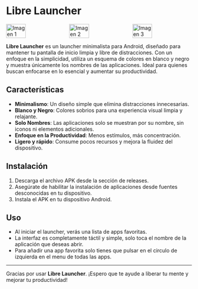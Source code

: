 # Libre Launcher

<div style="display: flex; gap: 10px; width: 100%; justify-content: space-between;">
  <img src="https://github.com/user-attachments/assets/7ca47edd-6d79-4143-9f40-ff986da8e3f6" alt="Imagen 1" style="width: 33%; height: auto; max-height: 300px;">
  <img src="https://github.com/user-attachments/assets/86f2de1d-00cb-478f-8e69-a78ad84ba633" alt="Imagen 2" style="width: 33%; height: auto; max-height: 300px;">
  <img src="https://github.com/user-attachments/assets/e6048236-918e-4d60-ba25-c93a0e8c8ff8" alt="Imagen 3" style="width: 33%; height: auto; max-height: 300px;">
</div>

**Libre Launcher** es un launcher minimalista para Android, diseñado para mantener tu pantalla de inicio limpia y libre de distracciones. Con un enfoque en la simplicidad, utiliza un esquema de colores en blanco y negro y muestra únicamente los nombres de las aplicaciones. Ideal para quienes buscan enfocarse en lo esencial y aumentar su productividad.

## Características

- **Minimalismo**: Un diseño simple que elimina distracciones innecesarias.
- **Blanco y Negro**: Colores sobrios para una experiencia visual limpia y relajante.
- **Solo Nombres**: Las aplicaciones solo se muestran por su nombre, sin iconos ni elementos adicionales.
- **Enfoque en la Productividad**: Menos estímulos, más concentración.
- **Ligero y rápido**: Consume pocos recursos y mejora la fluidez del dispositivo.

## Instalación

1. Descarga el archivo APK desde la sección de releases.
2. Asegúrate de habilitar la instalación de aplicaciones desde fuentes desconocidas en tu dispositivo.
3. Instala el APK en tu dispositivo Android.

## Uso

- Al iniciar el launcher, verás una lista de apps favoritas.
- La interfaz es completamente táctil y simple, solo toca el nombre de la aplicación que deseas abrir.
- Para añadir una app favorita solo tienes que pulsar en el circulo de izquierda en el menu de todas las apps.

---

Gracias por usar **Libre Launcher**. ¡Espero que te ayude a liberar tu mente y mejorar tu productividad!
